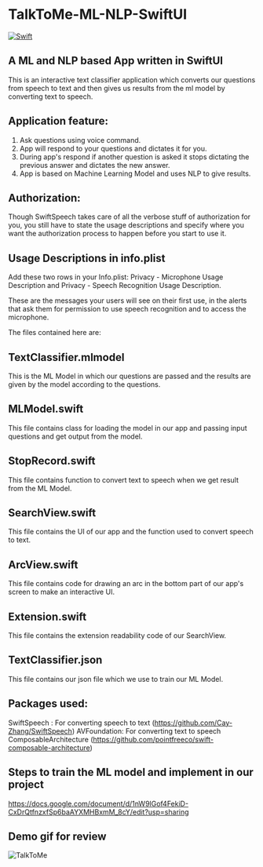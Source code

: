 # TalkToMe-ML-NLP-SwiftUI
[![Swift](https://img.shields.io/badge/swift-%2320232a.svg?style=for-the-badge&logo=swift&logoColor=%23F05138)](https://swift.org/)

## A ML and NLP based App written in SwiftUI


This is an interactive text classifier application which converts our questions from speech to text and then gives us results from the ml model by converting text to speech.


## Application feature:

1. Ask questions using voice command.
2. App will respond to your questions and dictates it for you.
3. During app's respond if another question is asked it stops dictating the previous answer and dictates the new answer.
4. App is based on Machine Learning Model and uses NLP to give results.

## Authorization:

Though SwiftSpeech takes care of all the verbose stuff of authorization for you, you still have to state the usage descriptions and specify where you want the authorization process to happen before you start to use it.

## Usage Descriptions in info.plist

Add these two rows in your Info.plist: Privacy - Microphone Usage Description and Privacy - Speech Recognition Usage Description.

These are the messages your users will see on their first use, in the alerts that ask them for permission to use speech recognition and to access the microphone.


The files contained here are:

## TextClassifier.mlmodel

This is the ML Model in which our questions are passed and the results are given by the model according to the questions.


## MLModel.swift

This file contains class for loading the model in our app and passing input questions and get output from the model.


## StopRecord.swift

This file contains function to convert text to speech when we get result from the ML Model.


## SearchView.swift

This file contains the UI of our app and the function used to convert speech to text.


## ArcView.swift

This file contains code for drawing an arc in the bottom part of our app's screen to make an interactive UI.


## Extension.swift

This file contains the extension readability code of our SearchView.


## TextClassifier.json

This file contains our json file which we use to train our ML Model. 


## Packages used:

SwiftSpeech : For converting speech to text (https://github.com/Cay-Zhang/SwiftSpeech)
AVFoundation: For converting text to speech
ComposableArchitecture (https://github.com/pointfreeco/swift-composable-architecture)


## Steps to train the ML model and implement in our project
https://docs.google.com/document/d/1nW9lGof4FekiD-CxDrQtfnzxfSp6baAYXMHBxmM_8cY/edit?usp=sharing


## Demo gif for review
![TalkToMe](https://user-images.githubusercontent.com/96408807/165761425-098db177-b56e-4038-b14c-f1fffbb054d8.gif)







